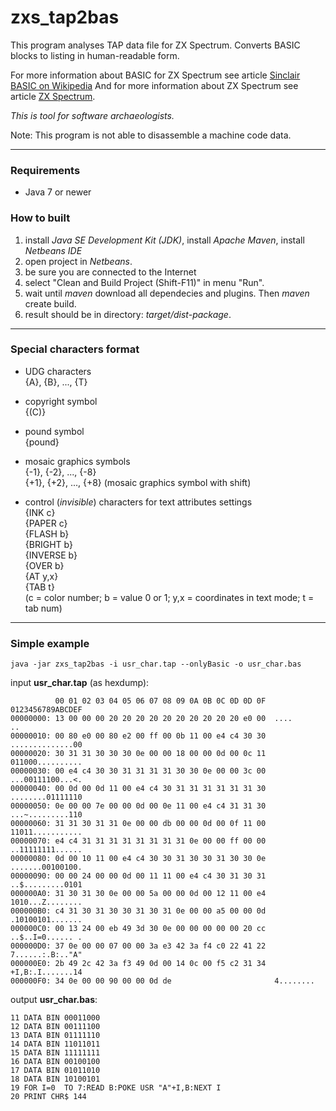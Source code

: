 
zxs_tap2bas
===========

This program analyses TAP data file for ZX Spectrum. Converts BASIC blocks to listing in human-readable form. 

For more information about BASIC for ZX Spectrum see article
[Sinclair BASIC on Wikipedia](https://en.wikipedia.org/wiki/Sinclair_BASIC)
And for more information about ZX Spectrum see article
[ZX Spectrum](https://en.wikipedia.org/wiki/ZX_Spectrum).

*This is tool for software archaeologists.*

Note: This program is not able to disassemble a machine code data.


-----

### Requirements
- Java 7 or newer

### How to built
1. install *Java SE Development Kit (JDK)*, install *Apache Maven*, install *Netbeans IDE*
2. open project in *Netbeans*.
3. be sure you are connected to the Internet
4. select "Clean and Build Project (Shift-F11)" in menu "Run".
5. wait until *maven* download all dependecies and plugins. Then *maven* create build.
6. result should be in directory: *target/dist-package*.

<hr>

### Special characters format

* UDG characters<br>{A}, {B}, ..., {T}

* copyright symbol<br>{(C)}

* pound symbol<br>{pound}

* mosaic graphics symbols<br>{-1}, {-2}, ..., {-8}<br>{+1}, {+2}, ..., {+8}   (mosaic graphics symbol with shift)

* control (*invisible*) characters for text attributes settings
<br>{INK c}
<br>{PAPER c}
<br>{FLASH b}
<br>{BRIGHT b}
<br>{INVERSE b}
<br>{OVER b}
<br>{AT y,x}
<br>{TAB t}
<br>(c = color number; b = value 0 or 1; y,x = coordinates in text mode; t = tab num)

-----

### Simple example

    java -jar zxs_tap2bas -i usr_char.tap --onlyBasic -o usr_char.bas


input **usr_char.tap** (as hexdump):

```
          00 01 02 03 04 05 06 07 08 09 0A 0B 0C 0D 0D 0F  0123456789ABCDEF
00000000: 13 00 00 00 20 20 20 20 20 20 20 20 20 20 e0 00  ....          ..
00000010: 00 80 e0 00 80 e2 00 ff 00 0b 11 00 e4 c4 30 30  ..............00
00000020: 30 31 31 30 30 30 0e 00 00 18 00 00 0d 00 0c 11  011000..........
00000030: 00 e4 c4 30 30 31 31 31 31 30 30 0e 00 00 3c 00  ...00111100...<.
00000040: 00 0d 00 0d 11 00 e4 c4 30 31 31 31 31 31 31 30  ........01111110
00000050: 0e 00 00 7e 00 00 0d 00 0e 11 00 e4 c4 31 31 30  ...~.........110
00000060: 31 31 30 31 31 0e 00 00 db 00 00 0d 00 0f 11 00  11011...........
00000070: e4 c4 31 31 31 31 31 31 31 31 0e 00 00 ff 00 00  ..11111111......
00000080: 0d 00 10 11 00 e4 c4 30 30 31 30 30 31 30 30 0e  .......00100100.
00000090: 00 00 24 00 00 0d 00 11 11 00 e4 c4 30 31 30 31  ..$.........0101
000000A0: 31 30 31 30 0e 00 00 5a 00 00 0d 00 12 11 00 e4  1010...Z........
000000B0: c4 31 30 31 30 30 31 30 31 0e 00 00 a5 00 00 0d  .10100101.......
000000C0: 00 13 24 00 eb 49 3d 30 0e 00 00 00 00 00 20 cc  ..$..I=0...... .
000000D0: 37 0e 00 00 07 00 00 3a e3 42 3a f4 c0 22 41 22  7......:.B:.."A"
000000E0: 2b 49 2c 42 3a f3 49 0d 00 14 0c 00 f5 c2 31 34  +I,B:.I.......14
000000F0: 34 0e 00 00 90 00 00 0d de                       4........
```

output **usr_char.bas**:

```basic
11 DATA BIN 00011000
12 DATA BIN 00111100
13 DATA BIN 01111110
14 DATA BIN 11011011
15 DATA BIN 11111111
16 DATA BIN 00100100
17 DATA BIN 01011010
18 DATA BIN 10100101
19 FOR I=0  TO 7:READ B:POKE USR "A"+I,B:NEXT I
20 PRINT CHR$ 144
```

